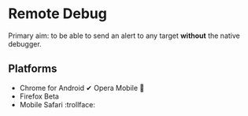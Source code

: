 # Remote Debug

Primary aim: to be able to send an alert to any target **without** the native debugger.

## Platforms

- Chrome for Android
✔ Opera Mobile :facepunch:
- Firefox Beta
- Mobile Safari :trollface: